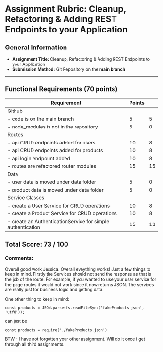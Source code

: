 # Assignment Rubric: Cleanup, Refactoring & Adding REST Endpoints to your Application

## General Information

- **Assignment Title:** Cleanup, Refactoring & Adding REST Endpoints to your Application
- **Submission Method:** Git Repository on the **main branch**

---

## Functional Requirements (70 points)

| Requirement                                                 | Points |     |
| ----------------------------------------------------------- | ------ | --- |
| Github                                                      |        |     |
| - code is on the main branch                                | 5      | 5   |
| - node_modules is not in the repository                     | 5      | 0   |
| Routes                                                      |        |     |
| - api CRUD endpoints added for users                        | 10     | 8   |
| - api CRUD endpoints added for products                     | 10     | 8   |
| - api login endpount added                                  | 10     | 8   |
| - routes are refactored router modules                      | 15     | 15  |
| Data                                                        |        |     |
| - user data is moved under data folder                      | 5      | 0   |
| - product data is moved under data folder                   | 5      | 0   |
| Service Classes                                             |        |     |
| - create a User Service for CRUD operations                 | 10     | 8   |
| - create a Product Service for CRUD operations              | 10     | 8   |
| - create an AuthenticationService for simple authentication | 15     | 13  |

## Total Score: 73 / 100

### Comments:

Overall good work Jessica. Overall eveything works! Just a few things to keep in mind. Firstly the Services should not send the response as that is the job of the route. For example, if you wanted to use your user service for the page routes it would not work since it now returns JSON. The services are really just for business logic and getting data.

One other thing to keep in mind:

`const products = JSON.parse(fs.readFileSync('fakeProducts.json', 'utf8'));`

can just be

`const products = require('./fakeProducts.json')`

BTW - I have not forgotten your other assignment. Will do it once i get through all third assignments.
